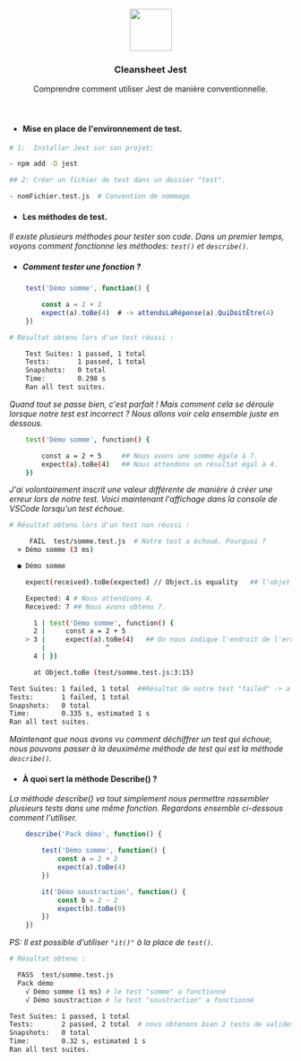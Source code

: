 <!-- Preview = Ctrl + Maj + V on VsCode-->
 <br />
<div align="center">
<image src="./assets/jest_icon.png" style="width:75px"></image>
  <h3 >Cleansheet Jest </h3>
  <p align="center">
    Comprendre comment utiliser Jest de manière conventionnelle.
    <br />
    <br />
    <br />
  </p>
</div>

* #### Mise en place de l'environnement de test.

```bash
# 1:  Installer Jest sur son projet:

- npm add -D jest 

## 2: Créer un fichier de test dans un dossier "test".

- nomFichier.test.js  # Convention de nommage
```

* #### Les méthodes de test.
_Il existe plusieurs méthodes pour tester son code. Dans un premier temps, voyons comment fonctionne les méthodes: ```test()``` et ```describe()```._

* ##### Comment tester une fonction ?
 
```js 
    test('Démo somme', function() {

        const a = 2 + 2 
        expect(a).toBe(4)  # -> attendsLaRéponse(a).QuiDoitÊtre(4) 
    })
```
<!-- Résultats  -->
```bash
# Résultat obtenu lors d'un test réussi :

    Test Suites: 1 passed, 1 total
    Tests:       1 passed, 1 total
    Snapshots:   0 total
    Time:        0.298 s
    Ran all test suites. 
```

_Quand tout se passe bien, c'est parfait ! Mais comment cela se déroule lorsque notre test est incorrect ?  Nous allons voir cela ensemble juste en dessous._
```bash 
    test('Démo somme', function() {

        const a = 2 + 5     ## Nous avons une somme égale à 7.
        expect(a).toBe(4)   ## Nous attendons un résultat égal à 4.
    })
```
_J'ai volontairement inscrit une valeur différente de manière à créer une erreur lors de notre test. Voici maintenant l'affichage dans la console de VSCode lorsqu'un test échoue._
<!-- Résultats  -->
```bash
# Résultat obtenu lors d'un test non réussi :

     FAIL  test/somme.test.js  # Notre test a échoué, Pourquoi ?
  × Démo somme (3 ms)

  ● Démo somme

    expect(received).toBe(expected) // Object.is equality   ## l'objet de notre erreur -> l'égalité.

    Expected: 4 # Nous attendions 4.
    Received: 7 ## Nous avons obtenu 7.

      1 | test('Démo somme', function() {
      2 |     const a = 2 + 5
    > 3 |     expect(a).toBe(4)   ## On nous indique l'endroit de l'erreur.
        |               ^
      4 | })

      at Object.toBe (test/somme.test.js:3:15)

Test Suites: 1 failed, 1 total  ##Résultat de notre test "failed" -> a échoué.
Tests:       1 failed, 1 total
Snapshots:   0 total
Time:        0.335 s, estimated 1 s
Ran all test suites. 
```
_Maintenant que nous avons vu comment déchiffrer un test qui échoue, nous pouvons passer à la deuximème méthode de test qui est la méthode ```describe()```._

* #### À quoi sert la méthode Describe() ?
  
_La méthode describe() va tout simplement nous permettre rassembler plusieurs tests dans une même fonction.  Regardons ensemble ci-dessous comment l'utiliser._

```js
    describe('Pack démo', function() {

        test('Démo somme', function() {
            const a = 2 + 2
            expect(a).toBe(4)
        })

        it('Démo soustraction', function() { 
            const b = 2 - 2
            expect(b).toBe(0)
        })
    })
```
_PS: Il est possible d'utiliser ```"it()"``` à la place de ```test()```._


<!-- Résultats  -->
```bash
# Résultat obtenu :

  PASS  test/somme.test.js
  Pack démo
    √ Démo somme (1 ms) # le test "somme" a fonctionné 
    √ Démo soustraction # le test "soustraction" a fonctionné

Test Suites: 1 passed, 1 total
Tests:       2 passed, 2 total  # nous obtenons bien 2 tests de valides !
Snapshots:   0 total
Time:        0.32 s, estimated 1 s
Ran all test suites.
```
 
